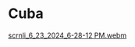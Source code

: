 # Cuba 
[scrnli_6_23_2024_6-28-12 PM.webm](https://github.com/craftingweb/Cuba/assets/101225909/4f42143b-496e-4a45-ae6c-a32185ae689c)
